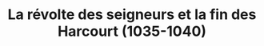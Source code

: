---
title: La révolte des seigneurs et la fin des Harcourt (1035-1040)
layout: default
nav_exclude: true 
---